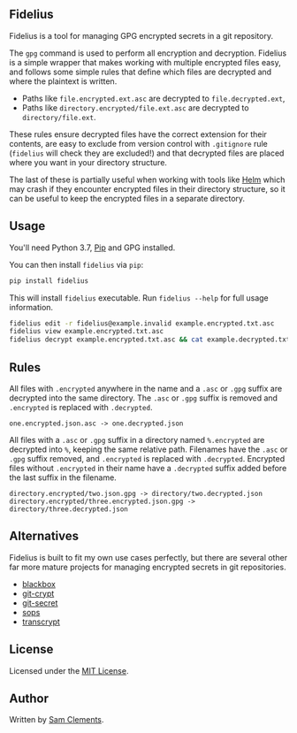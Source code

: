 Fidelius
--------

Fidelius is a tool for managing GPG encrypted secrets in a git repository.

The `gpg` command is used to perform all encryption and decryption. Fidelius 
is a simple wrapper that makes working with multiple encrypted files easy, and
follows some simple rules that define which files are decrypted and where the
plaintext is written.

* Paths like `file.encrypted.ext.asc` are decrypted to `file.decrypted.ext`,
* Paths like `directory.encrypted/file.ext.asc` are decrypted to
`directory/file.ext`.

These rules ensure decrypted files have the correct extension for their
contents, are easy to exclude from version control with `.gitignore` rule 
(`fidelius` will check they are excluded!) and that decrypted files are
placed where you want in your directory structure. 

The last of these is partially useful when working with tools like [Helm] which
may crash if they encounter encrypted files in their directory structure, so it
can be useful to keep the encrypted files in a separate directory.

Usage
-----

You'll need Python 3.7, [Pip] and GPG installed.

You can then install `fidelius` via `pip`:

```bash
pip install fidelius
```

This will install `fidelius` executable. Run `fidelius --help` for full usage
information. 

```bash
fidelius edit -r fidelius@example.invalid example.encrypted.txt.asc
fidelius view example.encrypted.txt.asc
fidelius decrypt example.encrypted.txt.asc && cat example.decrypted.txt
```

Rules
-----

All files with `.encrypted` anywhere in the name and a `.asc` or `.gpg` suffix
are decrypted into the same directory. The `.asc` or `.gpg` suffix is removed
and `.encrypted` is replaced with `.decrypted`.

```
one.encrypted.json.asc -> one.decrypted.json
```

All files with a `.asc` or `.gpg` suffix in a directory named `%.encrypted` are
decrypted into `%`, keeping the same relative path. Filenames have the `.asc` or
`.gpg` suffix removed, and `.encrypted` is replaced with `.decrypted`. Encrypted
files without `.encrypted` in their name have a `.decrypted` suffix added before
the last suffix in the filename.

```
directory.encrypted/two.json.gpg -> directory/two.decrypted.json
directory.encrypted/three.encrypted.json.gpg -> directory/three.decrypted.json
```

Alternatives
------------

Fidelius is built to fit my own use cases perfectly, but there are several other
far more mature projects for managing encrypted secrets in git repositories.

* [blackbox](https://github.com/StackExchange/blackbox)
* [git-crypt](https://github.com/AGWA/git-crypt)
* [git-secret](https://github.com/sobolevn/git-secret)
* [sops](https://github.com/mozilla/sops)
* [transcrypt](https://github.com/elasticdog/transcrypt)

License
-------

Licensed under the [MIT License].

Author
------

Written by [Sam Clements].

[Pip]: https://packaging.python.org/tutorials/installing-packages/
[Helm]: https://helm.sh/
[MIT License]: ./README.md
[Sam Clements]: https://github.com/borntyping
